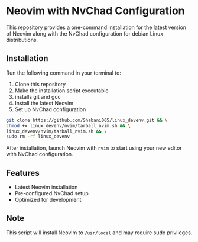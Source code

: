 # Neovim with NvChad Configuration

This repository provides a one-command installation for the latest version of Neovim along with the NvChad configuration for debian Linux distributions.

## Installation

Run the following command in your terminal to:
1. Clone this repository
2. Make the installation script executable
3. installs git and gcc 
4. Install the latest Neovim
5. Set up NvChad configuration

```bash
git clone https://github.com/Shabani005/linux_devenv.git && \
chmod +x linux_devenv/nvim/tarball_nvim.sh && \
linux_devenv/nvim/tarball_nvim.sh && \
sudo rm -rf linux_devenv
```

After installation, launch Neovim with `nvim` to start using your new editor with NvChad configuration.

## Features
- Latest Neovim installation
- Pre-configured NvChad setup
- Optimized for development

## Note
This script will install Neovim to `/usr/local` and may require sudo privileges.
